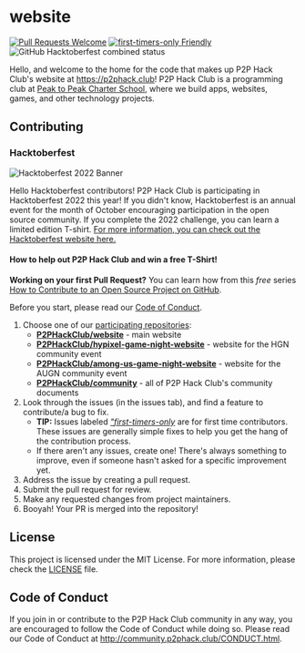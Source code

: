 # website

[![Pull Requests Welcome](https://img.shields.io/badge/PRs-welcome-brightgreen.svg?style=flat)](https://makeapullrequest.com)
[![first-timers-only Friendly](https://img.shields.io/badge/first--timers--only-friendly-blue.svg)](https://www.firsttimersonly.com/)
![GitHub Hacktoberfest combined status](https://img.shields.io/github/hacktoberfest/2021/P2PHackClub/website)

Hello, and welcome to the home for the code that makes up P2P Hack Club's website at https://p2phack.club! P2P Hack Club is a programming club at [Peak to Peak Charter School](https://www.peaktopeak.org), where we build apps, websites, games, and other technology projects.

## Contributing

### Hacktoberfest

![Hacktoberfest 2022 Banner](https://raw.githubusercontent.com/meerhamzadev/Hacktoberfest/main/assets/banner.jpg)


Hello Hacktoberfest contributors! P2P Hack Club is participating in Hacktoberfest 2022 this year! If you didn't know, Hacktoberfest is an annual event for the month of October encouraging participation in the open source community. If you complete the 2022 challenge, you can learn a limited edition T-shirt. [For more information, you can check out the Hacktoberfest website here.](https://hacktoberfest.digitalocean.com)

#### How to help out P2P Hack Club and win a free T-Shirt!

**Working on your first Pull Request?** You can learn how from this *free* series [How to Contribute to an Open Source Project on GitHub](https://kcd.im/pull-request).

Before you start, please read our [Code of Conduct](http://community.p2phack.club/CONDUCT.html).

1. Choose one of our [participating repositories](https://github.com/P2PHackClub):
      * **[P2PHackClub/website](https://github.com/P2PHackClub/website/)** - main website
      * **[P2PHackClub/hypixel-game-night-website](https://github.com/P2PHackClub/hypixel-game-night-website)** - website for the HGN community event
      * **[P2PHackClub/among-us-game-night-website](https://github.com/P2PHackClub/among-us-game-night-website)** - website for the AUGN community event
      * **[P2PHackClub/community](https://github.com/P2PHackClub/community)** - all of P2P Hack Club's community documents
2. Look through the issues (in the issues tab), and find a feature to contribute/a bug to fix.
      * **TIP:** Issues labeled [*"first-timers-only*](https://www.firsttimersonly.com) are for first time contributors. These issues are generally simple fixes to help you get the hang of the contribution process.
      * If there aren't any issues, create one! There's always something to improve, even if someone hasn't asked for a specific improvement yet.
3. Address the issue by creating a pull request.
4. Submit the pull request for review.
5. Make any requested changes from project maintainers.
6. Booyah! Your PR is merged into the repository!

## License

This project is licensed under the MIT License. For more information, please check the [LICENSE](LICENSE) file.

## Code of Conduct

If you join in or contribute to the P2P Hack Club community in any way, you are encouraged to follow the Code of Conduct while doing so. Please read our Code of Conduct at http://community.p2phack.club/CONDUCT.html.
